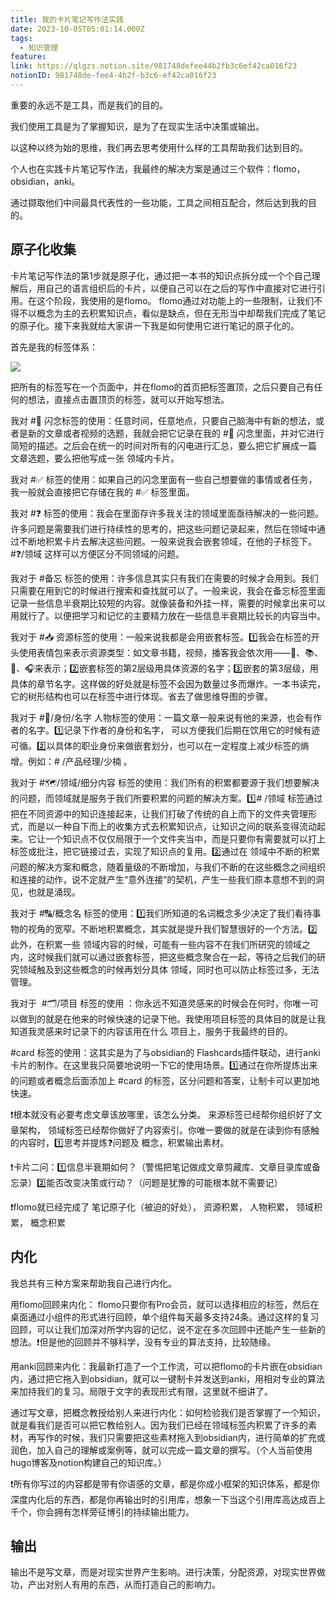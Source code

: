```yaml
---
title: 我的卡片笔记写作法实践
date: 2023-10-05T05:01:14.000Z
tags:
  - 知识管理
feature: 
link: https://qlgzs.notion.site/981748defee44b2fb3c6ef42ca016f23
notionID: 981748de-fee4-4b2f-b3c6-ef42ca016f23
---
```


重要的永远不是工具，而是我们的目的。

<!--more-->

我们使用工具是为了掌握知识，是为了在现实生活中决策或输出。

以这种以终为始的思维，我们再去思考使用什么样的工具帮助我们达到目的。

个人也在实践卡片笔记写作法，我最终的解决方案是通过三个软件：flomo，obsidian，anki。

通过撷取他们中间最具代表性的一些功能，工具之间相互配合，然后达到我的目的。

## 原子化收集

卡片笔记写作法的第1步就是原子化，通过把一本书的知识点拆分成一个个自己理解后，用自己的语言组织后的卡片，以便自己可以在之后的写作中直接对它进行引用。在这个阶段，我使用的是flomo。 flomo通过对功能上的一些限制，让我们不得不以概念为主的去积累知识点，看似是缺点，但在无形当中却帮我们完成了笔记的原子化。接下来我就给大家讲一下我是如何使用它进行笔记的原子化的。

首先是我的标签体系：

![](https://pic2.zhimg.com/80/v2-058179dda8e768ae412da7fed6d7cc04_720w.jpg)

把所有的标签写在一个页面中，并在flomo的首页把标签置顶，之后只要自己有任何的想法，直接点击置顶页的标签，就可以开始写想法。

我对 #💭 闪念标签的使用：任意时间，任意地点，只要自己脑海中有新的想法，或者是新的文章或者视频的选题，我就会把它记录在我的 #💭 闪念里面，并对它进行简短的描述。之后会在统一的时间对所有的闪电进行汇总，要么把它扩展成一篇 ️文章选题，要么把他写成一张 ️领域内卡片。

我对 #✅ 标签的使用：如果自己的闪念里面有一些自己想要做的事情或者任务，我一般就会直接把它存储在我的 #✅ 标签里面。

我对 #❓ 标签的使用：我会在里面存许多我关注的领域里面亟待解决的一些问题。许多问题是需要我们进行持续性的思考的，把这些问题记录起来，然后在领域中通过不断地积累卡片去解决这些问题。一般来说我会嵌套领域，在他的子标签下。 #❓/领域 这样可以方便区分不同领域的问题。

我对于 #备忘 标签的使用：许多信息其实只有我们在需要的时候才会用到。我们只需要在用到它的时候进行搜索和查找就可以了。一般来说，我会在备忘标签里面记录一些信息半衰期比较短的内容。就像装备和外挂一样，需要的时候拿出来可以用就行了。以便把学习和记忆的主要精力放在一些信息半衰期比较长的内容当中。

我对于 #📥 资源标签的使用：一般来说我都是会用嵌套标签。1️⃣我会在标签的开头使用表情包来表示资源类型：如文章书籍，视频，播客我会依次用——📰、📚、🎥、🎧来表示；2️⃣嵌套标签的第2层级用具体资源的名字；3️⃣嵌套的第3层级，用具体的章节名字。这样做的好处就是标签不会因为数量过多而爆炸。一本书读完，它的树形结构也可以在标签中进行体现。省去了做思维导图的步骤。

我对于 #🧑/身份/名字 人物标签的使用：一篇文章一般来说有他的来源，也会有作者的名字。1️⃣记录下作者的身份和名字， 可以方便我们后期在饮用它的时候有迹可循。2️⃣以具体的职业身份来做嵌套划分，也可以在一定程度上减少标签的熵增。例如：# /产品经理/少楠 。

我对于 #🗺️/领域/细分内容 标签的使用：我们所有的积累都要源于我们想要解决的问题，而领域就是服务于我们所要积累的问题的解决方案。1️⃣# ️/领域 标签通过把在不同资源中的知识连接起来，让我们打破了传统的自上而下的文件夹管理形式，而是以一种自下而上的收集方式去积累知识点，让知识之间的联系变得流动起来。它让一个知识点不仅仅局限于一个文件夹当中，而是只要你有需要就可以打上标签或批注，把它链接过去，实现了知识点的复用。2️⃣通过在 ️领域中不断的积累问题的解决方案和概念，随着量级的不断增加，与我们不断的在这些概念之间组织和连接的动作，说不定就产生“意外连接”的契机，产生一些我们原本意想不到的洞见，也就是涌现。

我对于 #🔠/概念名 标签的使用：1️⃣我们所知道的名词概念多少决定了我们看待事物的视角的宽窄。不断地积累概念，其实就是提升我们智慧很好的一个方法。2️⃣此外，在积累一些 ️领域内容的时候，可能有一些内容不在我们所研究的领域之内，这时候我们就可以通过嵌套标签，把这些概念聚合在一起，等待之后我们的研究领域触及到这些概念的时候再划分具体 ️领域，同时也可以防止标签过多，无法管理。

我对于 ️ #🗂️/项目 标签的使用 ：你永远不知道灵感来的时候会在何时，你唯一可以做到的就是在他来的时候快速的记录下他。我使用项目标签的具体目的就是让我知道我灵感来时记录下的内容该用在什么 ️项目上，服务于我最终的目的。

 #card 标签的使用：这其实是为了与obsidian的 Flashcards插件联动，进行anki卡片的制作。在这里我只简要地说明一下它的使用场景。1️⃣通过在你所提炼出来的问题或者概念后面添加上 #card 的标签，区分问题和答案，让制卡可以更加地快速。

❗根本就没有必要考虑文章该放哪里，该怎么分类。 来源标签已经帮你组织好了文章架构， ️领域标签已经帮你做好了内容索引。你唯一要做的就是在读到你有感触的内容时，1️⃣思考并提炼❓问题及 概念，积累输出素材。

❗卡片二问：1️⃣信息半衰期如何？（警惕把笔记做成文章剪藏库、文章目录库或备忘录）2️⃣能否改变决策或行动？（问题是犹豫的可能根本就不需要记）

❗flomo就已经完成了 笔记原子化（被迫的好处）， 资源积累， 人物积累， ️领域积累， 概念积累

## 内化

我总共有三种方案来帮助我自己进行内化。

用flomo回顾来内化： flomo只要你有Pro会员，就可以选择相应的标签，然后在桌面通过小组件的形式进行回顾，单个组件每天最多支持24条。通过这样的复习回顾，可以让我们加深对所学内容的记忆，说不定在多次回顾中还能产生一些新的想法。❗但是他的回顾并不够科学，没有专业的算法支持，比较随缘。

用anki回顾来内化：我最新打造了一个工作流，可以把flomo的卡片嵌在obsidian内，通过把它拖入到obsidian，就可以一键制卡并发送到anki，用相对专业的算法来加持我们的复习。局限于文字的表现形式有限，这里就不细讲了。

通过写文章，把概念教授给别人来进行内化：如何检验我们是否掌握了一个知识，就是看我们是否可以把它教给别人。因为我们已经在领域标签内积累了许多的素材，再写作的时候，我们只需要把这些素材拖入到obsidian内，进行简单的扩充或润色，加入自己的理解或案例等，就可以完成一篇文章的撰写。（个人当前使用hugo博客及notion构建自己的知识库。）

❗所有你写过的内容都是带有你语感的文章，都是你成小框架的知识体系，都是你深度内化后的东西，都是你再输出时的引用库，想象一下当这个引用库高达成百上千个，你会拥有怎样旁征博引的持续输出能力。

## 输出

输出不是写文章，而是对现实世界产生影响。进行决策，分配资源，对现实世界做功，产出对别人有用的东西，从而打造自己的影响力。

